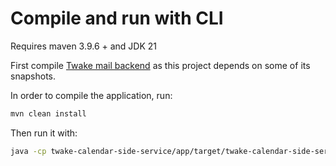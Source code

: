 # Compile and run with CLI

Requires maven 3.9.6 + and JDK 21

First compile [Twake mail backend](https://github.com/linagora/tmail-backend) as this project depends on some of its snapshots.

In order to compile the application, run:

```bash
mvn clean install
```

Then run it with:

```bash
java -cp twake-calendar-side-service/app/target/twake-calendar-side-service-app-1.0.0-SNAPSHOT.jar com.linagora.calendar.app.TwakeCalendarMain
```